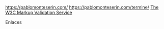 
 https://pablomonteserin.com/
 https://pablomonteserin.com/termine/
 [The W3C Markup Validation Service](https://validator.w3.org/)
 

Enlaces